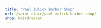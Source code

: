 ```yaml
---
title: "Paul Zulick Barber Shop"
url: /saint-clair/paul-zulick-barber-shop/
shop: hairdresser
---
```

